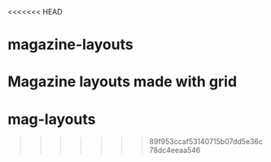 <<<<<<< HEAD
# magazine-layouts
Magazine layouts made with grid
=======
# mag-layouts
>>>>>>> 89f953ccaf53140715b07dd5e36c78dc4eeaa546
